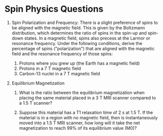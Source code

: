 # Spin Physics Questions


1. Spin Polarization and Frequency:
There is a slight preference of spins to be aligned with the magnetic field. This is given by the Boltzmann distribution, which determines the ratio of spins in the spin-up and spin-down states. In a magnetic field, spins also precess at the Larmor or resonance frequency.
Under the following conditions, derive the percentage of spins ("polarization") that are aligned with the magnetic field and the resonance frequency of those spins:

    1. Protons where you grew up (the Earth has a magnetic field)
    2. Protons in a 7 T magnetic field
    3. Carbon-13 nuclei in a 7 T magnetic field


1. Equilibrium Magnetization
    1. What is the ratio between the equilibrium magnetization when placing the same material placed in a 3 T MRI scanner compared to a 1.5 T scanner?
    
    1. Suppose this material has a T1 relaxation time of 2 s at 1.5 T. If the material is in a region with no magnetic field, then is instantaneously moved into a 1.5 T MRI scanner, how long will it take the net magnetization to reach 99% of its equilibrium value (M0)?

<!-- $$ M_0 = \frac{N \gamma ^2 \hbar ^2 I_z (I_z + 1) B_0}{3kT}$$
$$ \frac {M_{0,3T}}{M_{0,1.5T}} = \frac{3 \text{T}}{1.5 \text{T}} = 2 $$
The ratio between equilibrium magnetization of 3T compared to 1.5T scanner is 2.
-->

<!-- 
$$ \frac{M_{99\%}}{M_0} = 1 - e^{-t_e/T_1} = 99\% $$
$$t_e = - T_1 \times \log(1-0.99) = -2 \times \log(1-0.99) = 9.21 \text{s}$$
The time this material reaches 99\% equilibrium value is 9.21 seconds
-->

